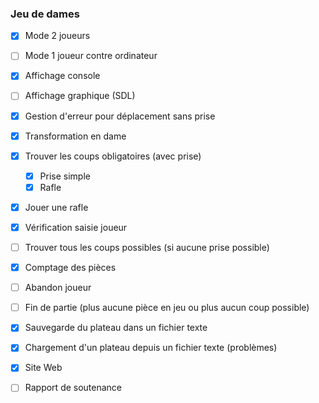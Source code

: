 ### Jeu de dames

- [x] Mode 2 joueurs
- [ ] Mode 1 joueur contre ordinateur

- [x] Affichage console
- [ ] Affichage graphique (SDL)

- [x] Gestion d'erreur pour déplacement sans prise
- [x] Transformation en dame

- [x] Trouver les coups obligatoires (avec prise)
    - [x] Prise simple
    - [x] Rafle
- [x] Jouer une rafle
- [x] Vérification saisie joueur

- [ ] Trouver tous les coups possibles (si aucune prise possible)
- [x] Comptage des pièces
- [ ] Abandon joueur
- [ ] Fin de partie (plus aucune pièce en jeu ou plus aucun coup possible)

- [x] Sauvegarde du plateau dans un fichier texte
- [x] Chargement d'un plateau depuis un fichier texte (problèmes)

- [x] Site Web
- [ ] Rapport de soutenance
